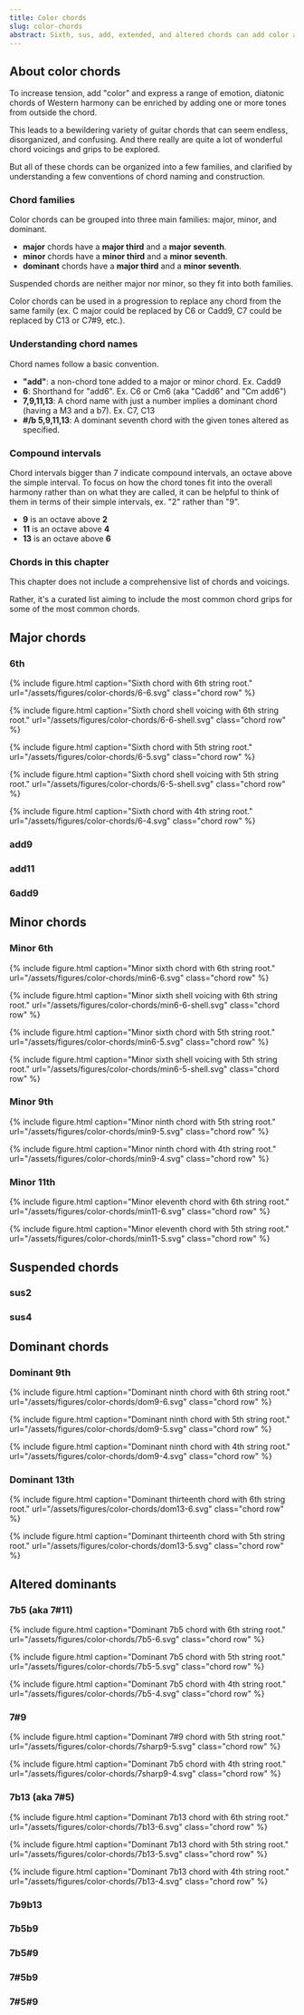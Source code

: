 ```yaml
---
title: Color chords
slug: color-chords
abstract: Sixth, sus, add, extended, and altered chords can add color and more tension. 
---
```


## About color chords

To increase tension,
add "color" and express a range of emotion,
diatonic chords of Western harmony can be enriched by adding one or more tones from outside the chord.

This leads to a bewildering variety of guitar chords that can seem endless,
disorganized, and confusing.
And there really are quite a lot of wonderful chord voicings and grips to be explored.

But all of these chords can be organized into a few families,
and clarified by understanding a few conventions of chord naming and construction.

### Chord families

Color chords can be grouped into three main families: major, minor, and dominant.

- **major** chords have a **major third** and a **major seventh**.
- **minor** chords have a **minor third** and a **minor seventh**.
- **dominant** chords have a **major third** and a **minor seventh**.

Suspended chords are neither major nor minor,
so they fit into both families.

Color chords can be used in a progression to replace any chord from the same family (ex. C major could be replaced by C6 or Cadd9, C7 could be replaced by C13 or C7#9, etc.).

### Understanding chord names

Chord names follow a basic convention.

- **"add"**: a non-chord tone added to a major or minor chord. Ex. Cadd9
- **6**: Shorthand for "add6". Ex. C6 or Cm6 (aka "Cadd6" and "Cm add6")
- **7,9,11,13**: A chord name with just a number implies a dominant chord (having a M3 and a b7). Ex. C7, C13
- **#/b 5,9,11,13**: A dominant seventh chord with the given tones altered as specified.

### Compound intervals

Chord intervals bigger than 7 indicate compound intervals, an octave above the simple interval.
To focus on how the chord tones fit into the overall harmony rather than on what they are called,
it can be helpful to think of them in terms of their simple intervals, ex. "2" rather than "9".

- **9** is an octave above **2**
- **11** is an octave above **4**
- **13** is an octave above **6**

### Chords in this chapter

This chapter does not include a comprehensive list of chords and voicings.

Rather,
it's a curated list aiming to include the most common chord grips for some of the most common chords.

## Major chords

### 6th

{% include figure.html
    caption="Sixth chord with 6th string root."
    url="/assets/figures/color-chords/6-6.svg" 
    class="chord row" 
%}

{% include figure.html
    caption="Sixth chord shell voicing with 6th string root."
    url="/assets/figures/color-chords/6-6-shell.svg" 
    class="chord row" 
%}

{% include figure.html
    caption="Sixth chord with 5th string root."
    url="/assets/figures/color-chords/6-5.svg" 
    class="chord row" 
%}

{% include figure.html
    caption="Sixth chord shell voicing with 5th string root."
    url="/assets/figures/color-chords/6-5-shell.svg" 
    class="chord row" 
%}

{% include figure.html
    caption="Sixth chord with 4th string root."
    url="/assets/figures/color-chords/6-4.svg" 
    class="chord row" 
%}

### add9



### add11
### 6add9

## Minor chords

### Minor 6th

{% include figure.html
    caption="Minor sixth chord with 6th string root."
    url="/assets/figures/color-chords/min6-6.svg" 
    class="chord row" 
%}

{% include figure.html
    caption="Minor sixth shell voicing with 6th string root."
    url="/assets/figures/color-chords/min6-6-shell.svg" 
    class="chord row" 
%}

{% include figure.html
    caption="Minor sixth chord with 5th string root."
    url="/assets/figures/color-chords/min6-5.svg" 
    class="chord row" 
%}

{% include figure.html
    caption="Minor sixth shell voicing with 5th string root."
    url="/assets/figures/color-chords/min6-5-shell.svg" 
    class="chord row" 
%}

### Minor 9th

{% include figure.html
    caption="Minor ninth chord with 5th string root."
    url="/assets/figures/color-chords/min9-5.svg" 
    class="chord row" 
%}

{% include figure.html
    caption="Minor ninth chord with 4th string root."
    url="/assets/figures/color-chords/min9-4.svg" 
    class="chord row" 
%}

### Minor 11th

{% include figure.html
    caption="Minor eleventh chord with 6th string root."
    url="/assets/figures/color-chords/min11-6.svg" 
    class="chord row" 
%}

{% include figure.html
    caption="Minor eleventh chord with 5th string root."
    url="/assets/figures/color-chords/min11-5.svg" 
    class="chord row" 
%}


## Suspended chords

### sus2
### sus4

## Dominant chords

### Dominant 9th

{% include figure.html
    caption="Dominant ninth chord with 6th string root."
    url="/assets/figures/color-chords/dom9-6.svg" 
    class="chord row" 
%}

{% include figure.html
    caption="Dominant ninth chord with 5th string root."
    url="/assets/figures/color-chords/dom9-5.svg" 
    class="chord row" 
%}

{% include figure.html
    caption="Dominant ninth chord with 4th string root."
    url="/assets/figures/color-chords/dom9-4.svg" 
    class="chord row" 
%}

### Dominant 13th

{% include figure.html
    caption="Dominant thirteenth chord with 6th string root."
    url="/assets/figures/color-chords/dom13-6.svg" 
    class="chord row" 
%}

{% include figure.html
    caption="Dominant thirteenth chord with 5th string root."
    url="/assets/figures/color-chords/dom13-5.svg" 
    class="chord row" 
%}

## Altered dominants

### 7b5 (aka 7#11)

{% include figure.html
    caption="Dominant 7b5 chord with 6th string root."
    url="/assets/figures/color-chords/7b5-6.svg" 
    class="chord row" 
%}

{% include figure.html
    caption="Dominant 7b5 chord with 5th string root."
    url="/assets/figures/color-chords/7b5-5.svg" 
    class="chord row" 
%}

{% include figure.html
    caption="Dominant 7b5 chord with 4th string root."
    url="/assets/figures/color-chords/7b5-4.svg" 
    class="chord row" 
%}

### 7#9

{% include figure.html
    caption="Dominant 7#9 chord with 5th string root."
    url="/assets/figures/color-chords/7sharp9-5.svg" 
    class="chord row" 
%}

{% include figure.html
    caption="Dominant 7b5 chord with 4th string root."
    url="/assets/figures/color-chords/7sharp9-4.svg" 
    class="chord row" 
%}

### 7b13 (aka 7#5)

{% include figure.html
    caption="Dominant 7b13 chord with 6th string root."
    url="/assets/figures/color-chords/7b13-6.svg" 
    class="chord row" 
%}

{% include figure.html
    caption="Dominant 7b13 chord with 5th string root."
    url="/assets/figures/color-chords/7b13-5.svg" 
    class="chord row" 
%}

{% include figure.html
    caption="Dominant 7b13 chord with 4th string root."
    url="/assets/figures/color-chords/7b13-4.svg" 
    class="chord row" 
%}

### 7b9b13

### 7b5b9
### 7b5#9
### 7#5b9
### 7#5#9

